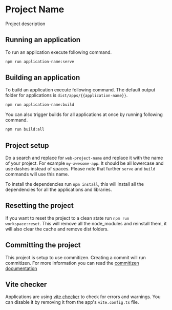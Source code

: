 # Project Name

Project description

## Running an application

To run an application execute following command.

```bash
npm run application-name:serve
```

## Building an application

To build an application execute following command. The default output folder for applications is `dist/apps/{{application-name}}`.

```bash
npm run application-name:build
```

You can also trigger builds for all applications at once by running following command.

```bash
npm run build:all
```

## Project setup

Do a search and replace for `web-project-name` and replace it with the name of your project.
For example `my-awesome-app`. It should be all lowercase and use dashes instead of spaces.
Please note that further `serve` and `build` commands will use this name.

To install the dependencies run `npm install`, this will install all the dependencies for all the applications and libraries.

## Resetting the project

If you want to reset the project to a clean state run `npm run workspace:reset`. This will remove all the node_modules and reinstall them, it will also clear the cache and remove dist folders.

## Committing the project

This project is setup to use commitizen. Creating a commit will run commitizen. For more information you can read the [commitizen documentation](https://github.com/commitizen/cz-cli)

## Vite checker

Applications are using [vite checker](https://vite-plugin-checker.netlify.app/) to check for errors and warnings. You can disable it by removing it from the app's `vite.config.ts` file.
